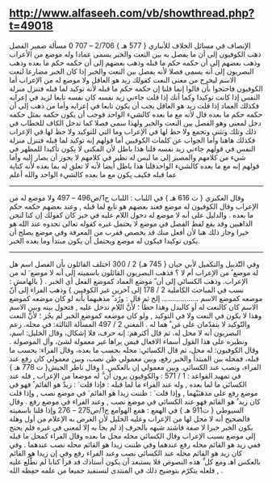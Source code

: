 ## http://www.alfaseeh.com/vb/showthread.php?t=49018

الإنصاف في مسائل الخلاف للأنباري { 577 هـ } 2/706 – 707
0 مسألة ضمير الفصل
ذهب الكوفيون إلى أن ما يفصل به بين النعت والخبر يسمى عمادا وله موضع من الأعراب وذهب بعضهم إلى أن حكمه حكم ما قبله وذهب بعضهم إلى أن حكمه حكم ما بعده وذهب البصريون إلى أنه يسمى فصلا لأنه يفصل بين النعت والخبر إذا كان الخبر مضارعا لنعت الاسم ليخرج من معنى النعت كقولك زيد هو العاقل ولا موضع له من الإعراب
أما الكوفيون فاحتجوا بأن قالوا إنما قلنا إن حكمه حكم ما قبله لأنه توكيد لما قبله فتنزل منزلة النفس إذا كانت توكيدا وكما أنك إذا قلت جاءني زيد نفسه كان نفسه تابعا لزيد في إعرابه فكذلك العماد إذا قلت زيد هو العاقل يجب أن يكون تابعا في إعرابه
وأما من ذهب إلى أن حكمه حكم ما بعده قال لأنه مع ما بعده كالشيء الواحد فوجب أن يكون حكمه بمثل حكمه دخل لمعنى وهو الفصل بين النعت والخبر ولهذا سمى فصلا كما تدخل الكاف للخطاب في ذلك وتلك وتثنى وتجمع ولا حظ لها في الإعراب وما التي للتوكيد ولا حظ لها في الإعراب فكذلك هاهنا
وأما الجواب عن كلمات الكوفيين أما قولهم إنه توكيد لما قبله فتنزل منزلة النفس في قولهم جاءني زيد نفسه قلنا هذا باطل لأن المكنى لا يكون تأكيدا للمظهر في شيء من كلامهم والمصير إلى ما ليس له نظير في كلامهم لا يجوز أن يصار إليه
وأما قولهم إنه مع ما بعده كالشيء الواحدقلنا هذا باطل أيضا لأنه لا تعلق له بما بعده لأنه كناية عما قبله فكيف يكون مع ما بعده كالشيء الواحد والله أعلم
***********
وقال العكبري { ت 616 هـ } في اللباب : اللباب ج1/ص496 – 497
ولا موضع له من الإعراب وقال الكوفيون له موضع فعند بعضهم هو تابع لما قبله , وعند بعضهم حكمه حكم ما بعده .
والدليل على أنه لا موضع له دخول اللام عليه في خبر كان كقولك إن كنا
لنحن الذاهبين وقد يقع لفظ الفصل في موضع لا يحتمل غيره كقوله تعالى تجدوه عند الله هو خيرا وجاز ذلك هنا لأن أفعل منك قد يخصص فقرب من المعرفة وفي موضع يصلح أن يكون توكيدا فيكون له موضع ويحتمل أن يكون مبتدأ وما بعده الخبر.
*****************

وفي التّّذييل والتكميل لأبي حيان { 745 هـ} 2 / 300 اختلف القائلون بأن الفصل اسم هل له موضع ٌ من الإعراب أم لا ؟
فذهب البصريون القائلون باسميته إلى أنه لا موضع َ له من الإعراب.
وذهب الكسائي إلى أن ّ موضع العماد كموضع الفعل أي الخبر . { بالهامش : نسب في المباحث الكاملية 2 / 178 إلى آخرين غير الكوفيين }
وذهب الفراء إلى أنّ موضعه كموضع الاسم ..................
إلخ
ثم قال : ورُد ّ مذهبهما بأنه لو كان موضعه كموضع الاسم كان كالنعت له أو كالبدل وهذا خطأ ؛ لأنَّ اللام تدخل عليه , فتحول بينه وبين الاسم وهذا لا يكون في النعت ولا في التوكيد , ولو كان موضعه كموضع الخبر لم يجُز ؛ لأنَّ النعت والتّوكيد لا يتقدّمان على مَن ْ هما له .
المغني 2 / 497
المسألة الثالثة: في محله. زعم البصريون أنه لا محل له، ثم قال أكثرهم: إنه حرف، فلا إشكال،
وقال الخليل: اسم، ونظيره على هذا القول أسماء الافعال فيمن يراها غير معمولة لشئ، وأل الموصولة .
وقال الكوفيون: له محل، ثم قال الكسائي: محله بحسب ما بعده، وقال الفراء: بحسب ما قبله، فمحله بين المبتدأ والخبر رفع، وبين معمولي ظن نصب، وبين معمولي كان رفع عند الفراء، ونصب عند الكسائي. وبين معمولي إن بالعكس. ا
وقال ناظر الجيش{ ت 778 هـ } في تمهيد القواعد : 1 / 571 : والكوفيون يرون أن َّ له موضعا من الإعراب , فله عند الكسائي ما لما بعده , وله عند الفراء ما لما قبله : فإذا قلت َ : زيدٌ هو القائم ُ فهو في موضع رفع على مذهبَيْهما , وإذا قلت َ : ظننت زيدا هو القائم َ في موضع نصب , وإذا قلت كان زيد ٌ هو القائم فهو عند الكسائي في موضع نصب , وعند الفراء في موضع رفع .
وقال السيوطي { ت911 هـ } في الهمع : همع الهوامع ج1/ص275 – 276
وإذا قلنا باسميته فالصحيح أنه لا محل لها من الإعراب وعليه الخليل لأن الغرض به الإعلام من أول وهلة بكون الخبر خبرا لا صفة فاشتد شبهه بالحرف إذ لم يجأ به إلا لمعنى في غيره فلم يحتج إلى موضع بسبب الإعراب
وقال الكسائي محله محل ما بعده
وقال الفراء كمحل ما قبله ففي زيد هو القائم محله رفع عندهما
وفي ظننت زيدا هو القائم محله نصب عندهما .
وفي كان زيد هو القائم محله عند الكسائي نصب وعند الفراء رفع
وفي إن زيدا هو القائم بالعكس اهـ
ومع كل ِّ هذه النصوص فلا يستبعد أن يكون أستاذك قد قرأ كتابا لم نطَّلع عليه , فلعله يتكرّم بتوضيح ذلك في المنتدى لنستفيد جميعا من علمه حفِظه الله .
